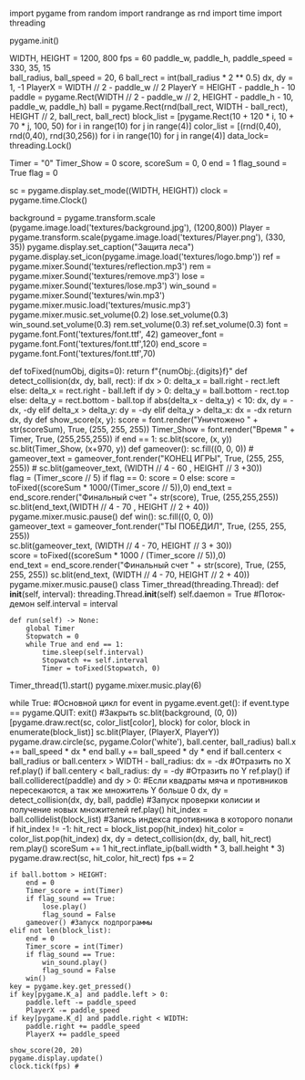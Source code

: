 import pygame
from random import randrange as rnd
import time
import threading

pygame.init() 

WIDTH, HEIGHT = 1200, 800 
fps = 60 
paddle_w, paddle_h, paddle_speed  = 330, 35, 15  
ball_radius, ball_speed  = 20, 6 
ball_rect = int(ball_radius * 2 ** 0.5) 
dx, dy = 1, -1 
PlayerX = WIDTH // 2 - paddle_w // 2 
PlayerY = HEIGHT - paddle_h - 10 
paddle = pygame.Rect(WIDTH // 2 - paddle_w // 2, HEIGHT - paddle_h - 10, paddle_w, paddle_h) 
ball = pygame.Rect(rnd(ball_rect, WIDTH - ball_rect), HEIGHT // 2, ball_rect, ball_rect) 
block_list = [pygame.Rect(10 + 120 * i, 10 + 70 * j, 100, 50) for i in range(10) for j in range(4)] 
color_list = [(rnd(0,40), rnd(0,40), rnd(30,256)) for i in range(10) for j in range(4)] 
data_lock= threading.Lock() 

Timer = "0" 
Timer_Show = 0 
score, scoreSum  = 0, 0 
end = 1 
flag_sound = True 
flag = 0 

sc = pygame.display.set_mode((WIDTH, HEIGHT)) 
clock = pygame.time.Clock()

background = pygame.transform.scale (pygame.image.load('textures/background.jpg'), (1200,800)) 
Player = pygame.transform.scale(pygame.image.load('textures/Player.png'), (330, 35)) 
pygame.display.set_caption("Защита леса") 
pygame.display.set_icon(pygame.image.load('textures/logo.bmp')) 
ref = pygame.mixer.Sound('textures/reflection.mp3') 
rem = pygame.mixer.Sound('textures/remove.mp3') 
lose = pygame.mixer.Sound('textures/lose.mp3') 
win_sound = pygame.mixer.Sound('textures/win.mp3') 
pygame.mixer.music.load('textures/music.mp3') 
pygame.mixer.music.set_volume(0.2) 
lose.set_volume(0.3) 
win_sound.set_volume(0.3) 
rem.set_volume(0.3) 
ref.set_volume(0.3) 
font = pygame.font.Font('textures/font.ttf', 42) 
gameover_font = pygame.font.Font('textures/font.ttf',120) 
end_score = pygame.font.Font('textures/font.ttf',70) 

def toFixed(numObj, digits=0): 
    return f"{numObj:.{digits}f}"
def detect_collision(dx, dy, ball, rect): 
    if dx > 0: 
        delta_x = ball.right - rect.left 
    else:
        delta_x = rect.right - ball.left 
    if dy > 0:
        delta_y = ball.bottom - rect.top 
    else:
        delta_y = rect.bottom - ball.top 
    if abs(delta_x - delta_y) < 10: 
        dx, dy = -dx, -dy 
    elif delta_x > delta_y: 
        dy = -dy 
    elif delta_y > delta_x: 
        dx = -dx 
    return dx, dy 
def show_score(x, y):
    score = font.render("Уничтожено " + str(scoreSum), True, (255, 255, 255)) 
    Timer_Show = font.render("Время " + Timer, True, (255,255,255)) 
    if end == 1:
        sc.blit(score, (x, y)) 
        sc.blit(Timer_Show, (x+970, y)) 
def gameover():
        sc.fill((0, 0, 0))  # 
        gameover_text = gameover_font.render("КОНЕЦ ИГРЫ", True, (255, 255, 255))  # 
        sc.blit(gameover_text, (WIDTH // 4 - 60 , HEIGHT // 3 +30))  
        flag = (Timer_score // 5) 
        if flag == 0:
            score = 0
        else:
            score = toFixed((scoreSum * 1000/(Timer_score // 5)),0) 
        end_text = end_score.render("Финальный счет  "+ str(score), True, (255,255,255)) 
        sc.blit(end_text,(WIDTH // 4 - 70  , HEIGHT // 2 + 40)) 
        pygame.mixer.music.pause() 
def win():
        sc.fill((0, 0, 0))  
        gameover_text = gameover_font.render("ТЫ ПОБЕДИЛ", True, (255, 255, 255))  
        sc.blit(gameover_text, (WIDTH // 4 - 70, HEIGHT // 3 + 30))  
        score = toFixed((scoreSum * 1000 / (Timer_score // 5)),0)  
        end_text = end_score.render("Финальный счет  " + str(score), True, (255, 255, 255))
        sc.blit(end_text, (WIDTH // 4 - 70, HEIGHT // 2 + 40)) 
        pygame.mixer.music.pause() 
class Timer_thread(threading.Thread):
    def __init__(self, interval):
        threading.Thread.__init__(self)
        self.daemon = True #Поток- демон
        self.interval = interval 

    def run(self) -> None: 
        global Timer
        Stopwatch = 0
        while True and end == 1:
            time.sleep(self.interval)
            Stopwatch += self.interval
            Timer = toFixed(Stopwatch, 0)
Timer_thread(1).start()
pygame.mixer.music.play(6)


while True: #Основной цикл
    for event in pygame.event.get(): 
        if event.type == pygame.QUIT: 
            exit() #Закрыть
    sc.blit(background, (0, 0)) 
    [pygame.draw.rect(sc, color_list[color], block) for color, block in enumerate(block_list)] 
    sc.blit(Player, (PlayerX, PlayerY)) 
    pygame.draw.circle(sc, pygame.Color('white'), ball.center, ball_radius) 
    ball.x += ball_speed * dx * end 
    ball.y += ball_speed * dy * end 
    if ball.centerx < ball_radius or ball.centerx > WIDTH - ball_radius: 
        dx = -dx #Отразить по X
        ref.play()
    if ball.centery < ball_radius: 
        dy = -dy #Отразить по Y
        ref.play() 
    if ball.colliderect(paddle) and dy > 0: #Если квадраты мяча и противников пересекаются, а так же множитель Y больше 0
        dx, dy = detect_collision(dx, dy, ball, paddle) #Запуск проверки колисии и получение новых множителей
        ref.play() 
    hit_index = ball.collidelist(block_list) #Запись индекса противника в которого попали
    if hit_index != -1: 
        hit_rect = block_list.pop(hit_index) 
        hit_color = color_list.pop(hit_index) 
        dx, dy = detect_collision(dx, dy, ball, hit_rect) 
        rem.play() 
        scoreSum += 1 
        hit_rect.inflate_ip(ball.width * 3, ball.height * 3) 
        pygame.draw.rect(sc, hit_color, hit_rect) 
        fps += 2 

    if ball.bottom > HEIGHT:
        end = 0
        Timer_score = int(Timer)
        if flag_sound == True:
            lose.play() 
            flag_sound = False
        gameover() #Запуск подпрограммы
    elif not len(block_list):
        end = 0
        Timer_score = int(Timer)
        if flag_sound == True:
            win_sound.play() 
            flag_sound = False
        win() 
    key = pygame.key.get_pressed() 
    if key[pygame.K_a] and paddle.left > 0: 
        paddle.left -= paddle_speed 
        PlayerX -= paddle_speed 
    if key[pygame.K_d] and paddle.right < WIDTH: 
        paddle.right += paddle_speed 
        PlayerX += paddle_speed 

    show_score(20, 20) 
    pygame.display.update() 
    clock.tick(fps) #
